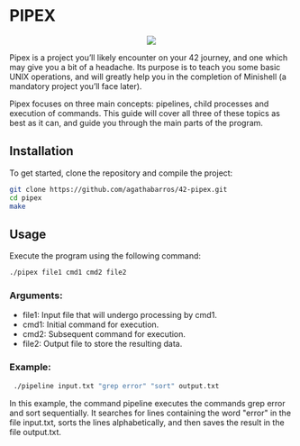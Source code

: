 # PIPEX

<p align="center">
  <img src="https://github.com/agathabarros/42-project-badges/blob/main/badges/pipexe.png"/>
</p>


Pipex is a project you’ll likely encounter on your 42 journey, and one which may give you a bit of a headache. Its purpose is to teach you some basic UNIX operations, and will greatly help you in the completion of Minishell (a mandatory project you’ll face later).

Pipex focuses on three main concepts: pipelines, child processes and execution of commands. This guide will cover all three of these topics as best as it can, and guide you through the main parts of the program.

## Installation

To get started, clone the repository and compile the project:

```bash
git clone https://github.com/agathabarros/42-pipex.git
cd pipex
make 
```

## Usage

Execute the program using the following command:
```bash
./pipex file1 cmd1 cmd2 file2
```

### Arguments:
* file1: Input file that will undergo processing by cmd1.
* cmd1: Initial command for execution.
* cmd2: Subsequent command for execution.
* file2: Output file to store the resulting data.

### <span style="font-size: 5 px;">Example:</span>

```bash
 ./pipeline input.txt "grep error" "sort" output.txt
```

In this example, the command pipeline executes the commands grep error and sort sequentially. It searches for lines containing the word "error" in the file input.txt, sorts the lines alphabetically, and then saves the result in the file output.txt.
